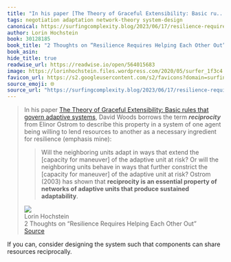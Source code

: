 ```yaml
---
title: "In his paper [The Theory of Graceful Extensibility: Basic ru..."
tags: negotiation adaptation network-theory system-design
canonical: https://surfingcomplexity.blog/2023/06/17/resilience-requires-helping-each-other-out/
author: Lorin Hochstein
book: 30128185
book_title: "2 Thoughts on “Resilience Requires Helping Each Other Out”"
book_asin: 
hide_title: true
readwise_url: https://readwise.io/open/564015683
image: https://lorinhochstein.files.wordpress.com/2020/05/surfer_1f3c4.png?w=120
favicon_url: https://s2.googleusercontent.com/s2/favicons?domain=surfingcomplexity.blog
source_emoji: 🌐
source_url: "https://surfingcomplexity.blog/2023/06/17/resilience-requires-helping-each-other-out/#:~:text=In%20his%20paper,produce%20sustained%20adaptability**."
---
```


> In his paper [The Theory of Graceful Extensibility: Basic rules that govern adaptive systems](https://www.researchgate.net/publication/327427067_The_Theory_of_Graceful_Extensibility_Basic_rules_that_govern_adaptive_systems), David Woods borrows the term ***reciprocity*** from Elinor Ostrom to describe this property in a system of one agent being willing to lend resources to another as a necessary ingredient for resilience (emphasis mine):
> 
> > Will the neighboring units adapt in ways that extend the [capacity for maneuver] of the adaptive unit at risk? Or will the neighboring units behave in ways that further constrict the [capacity for maneuver] of the adaptive unit at risk? Ostrom (2003) has shown that **reciprocity is an essential property of networks of adaptive units that produce sustained adaptability**.
> <div class="quoteback-footer"><div class="quoteback-avatar"><img class="mini-favicon" src="https://s2.googleusercontent.com/s2/favicons?domain=surfingcomplexity.blog"></div><div class="quoteback-metadata"><div class="metadata-inner"><span style="display:none">FROM:</span><div aria-label="Lorin Hochstein" class="quoteback-author"> Lorin Hochstein</div><div aria-label="2 Thoughts on “Resilience Requires Helping Each Other Out”" class="quoteback-title"> 2 Thoughts on “Resilience Requires Helping Each Other Out”</div></div></div><div class="quoteback-backlink"><a target="_blank" aria-label="go to the full text of this quotation" rel="noopener" href="https://surfingcomplexity.blog/2023/06/17/resilience-requires-helping-each-other-out/#:~:text=In%20his%20paper,produce%20sustained%20adaptability**." class="quoteback-arrow"> Source</a></div></div>

If you can, consider designing the system such that components can share resources reciprocally.